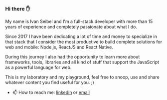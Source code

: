 ### Hi there :raised_hand:

My name is Ivan Seibel and I'm a full-stack developer with more than 15 years of experience and completely passionate about what I do.

Since 2017 I have been dedicating a lot of time and money to specialize in that stack that I consider the most productive to build complete solutions for web and mobile: Node.js, ReactJS and React Native.

During this journey I also had the opportunity to learn more about frameworks, tools, libraries and all kind of stuff that support the JavaScript as a powerful language for web.

This is my laboratory and my playground, feel free to snoop, use and share whatever content you find useful for you. ;)

- 📫 How to reach me: [linkedin](https://www.linkedin.com/in/ivanseibel/) or [email](mailto:me@ivanseibel.dev)
